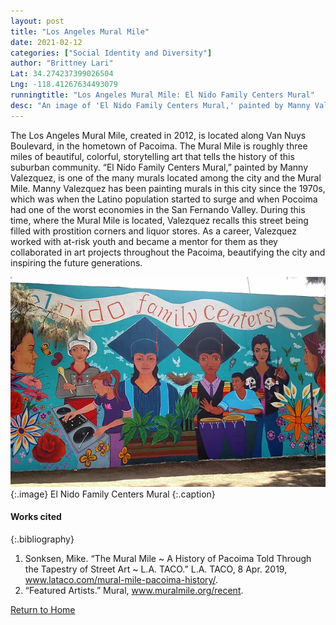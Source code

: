```yaml
---
layout: post
title: "Los Angeles Mural Mile"
date: 2021-02-12
categories: ["Social Identity and Diversity"]
author: "Brittney Lari"
Lat: 34.274237399026504
Lng: -118.41267634493079
runningtitle: "Los Angeles Mural Mile: El Nido Family Centers Mural"
desc: "An image of 'El Nido Family Centers Mural,' painted by Manny Valezquez, located on the Los Angeles Mural Mile."
---
```

The Los Angeles Mural Mile, created in 2012, is located along Van Nuys Boulevard, in the hometown of Pacoima. The Mural Mile is roughly three miles of beautiful, colorful, storytelling art that tells the history of this suburban community.  “El Nido Family Centers Mural,” painted by Manny Valezquez, is one of the many murals located among the city and the Mural Mile. Manny Valezquez has been painting murals in this city since the 1970s, which was when the Latino population started to surge and when Pocoima had one of the worst economies in the San Fernando Valley. During this time, where the Mural Mile is located, Valezquez recalls this street being filled with prostition corners and liquor stores. As a career, Valezquez worked with at-risk youth and became a mentor for them as they collaborated in art projects throughout the Pacoima, beautifying the city and inspiring the future generations. 

![El Nido Family Centers Mural](images/elnidofamilycentersmural_pin1_image1.jpg)
   {:.image} 
El Nido Family Centers Mural
   {:.caption} 

#### Works cited

{:.bibliography} 
1. Sonksen, Mike. “The Mural Mile ~ A History of Pacoima Told Through the Tapestry of Street Art ~ L.A. TACO.” L.A. TACO, 8 Apr. 2019, www.lataco.com/mural-mile-pacoima-history/. 
2.  “Featured Artists.” Mural, www.muralmile.org/recent. 

[Return to Home](https://uclachicanxstudies.github.io/BarrioSuburbanisms/)
